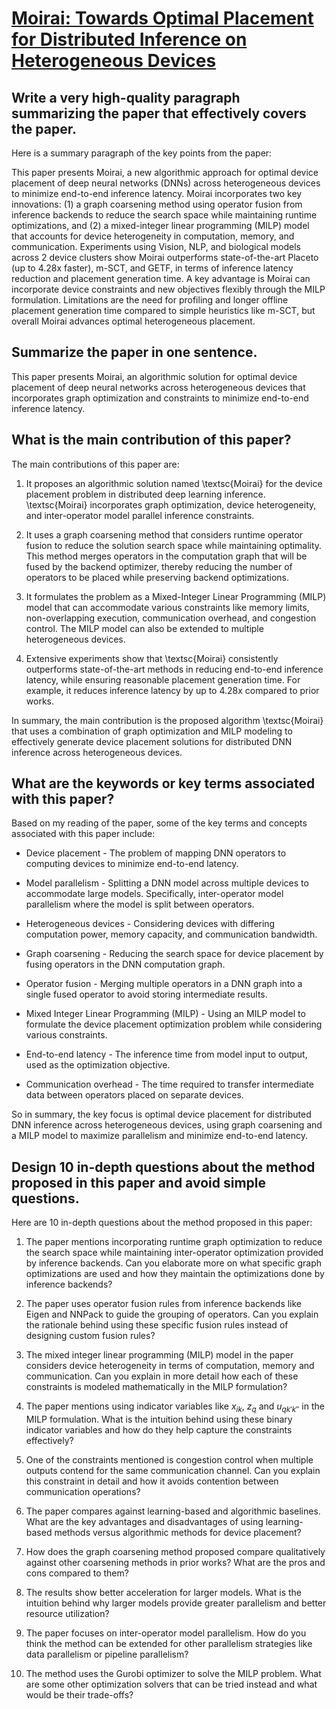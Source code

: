 # [Moirai: Towards Optimal Placement for Distributed Inference on   Heterogeneous Devices](https://arxiv.org/abs/2312.04025)

## Write a very high-quality paragraph summarizing the paper that effectively covers the paper.

 Here is a summary paragraph of the key points from the paper:

This paper presents Moirai, a new algorithmic approach for optimal device placement of deep neural networks (DNNs) across heterogeneous devices to minimize end-to-end inference latency. Moirai incorporates two key innovations: (1) a graph coarsening method using operator fusion from inference backends to reduce the search space while maintaining runtime optimizations, and (2) a mixed-integer linear programming (MILP) model that accounts for device heterogeneity in computation, memory, and communication. Experiments using Vision, NLP, and biological models across 2 device clusters show Moirai outperforms state-of-the-art Placeto (up to 4.28x faster), m-SCT, and GETF, in terms of inference latency reduction and placement generation time. A key advantage is Moirai can incorporate device constraints and new objectives flexibly through the MILP formulation. Limitations are the need for profiling and longer offline placement generation time compared to simple heuristics like m-SCT, but overall Moirai advances optimal heterogeneous placement.


## Summarize the paper in one sentence.

 This paper presents Moirai, an algorithmic solution for optimal device placement of deep neural networks across heterogeneous devices that incorporates graph optimization and constraints to minimize end-to-end inference latency.


## What is the main contribution of this paper?

 The main contributions of this paper are:

1. It proposes an algorithmic solution named \textsc{Moirai} for the device placement problem in distributed deep learning inference. \textsc{Moirai} incorporates graph optimization, device heterogeneity, and inter-operator model parallel inference constraints.

2. It uses a graph coarsening method that considers runtime operator fusion to reduce the solution search space while maintaining optimality. This method merges operators in the computation graph that will be fused by the backend optimizer, thereby reducing the number of operators to be placed while preserving backend optimizations.

3. It formulates the problem as a Mixed-Integer Linear Programming (MILP) model that can accommodate various constraints like memory limits, non-overlapping execution, communication overhead, and congestion control. The MILP model can also be extended to multiple heterogeneous devices.  

4. Extensive experiments show that \textsc{Moirai} consistently outperforms state-of-the-art methods in reducing end-to-end inference latency, while ensuring reasonable placement generation time. For example, it reduces inference latency by up to 4.28x compared to prior works.

In summary, the main contribution is the proposed algorithm \textsc{Moirai} that uses a combination of graph optimization and MILP modeling to effectively generate device placement solutions for distributed DNN inference across heterogeneous devices.


## What are the keywords or key terms associated with this paper?

 Based on my reading of the paper, some of the key terms and concepts associated with this paper include:

- Device placement - The problem of mapping DNN operators to computing devices to minimize end-to-end latency.

- Model parallelism - Splitting a DNN model across multiple devices to accommodate large models. Specifically, inter-operator model parallelism where the model is split between operators.

- Heterogeneous devices - Considering devices with differing computation power, memory capacity, and communication bandwidth.

- Graph coarsening - Reducing the search space for device placement by fusing operators in the DNN computation graph.

- Operator fusion - Merging multiple operators in a DNN graph into a single fused operator to avoid storing intermediate results.

- Mixed Integer Linear Programming (MILP) - Using an MILP model to formulate the device placement optimization problem while considering various constraints.

- End-to-end latency - The inference time from model input to output, used as the optimization objective.

- Communication overhead - The time required to transfer intermediate data between operators placed on separate devices.

So in summary, the key focus is optimal device placement for distributed DNN inference across heterogeneous devices, using graph coarsening and a MILP model to maximize parallelism and minimize end-to-end latency.


## Design 10 in-depth questions about the method proposed in this paper and avoid simple questions.

 Here are 10 in-depth questions about the method proposed in this paper:

1. The paper mentions incorporating runtime graph optimization to reduce the search space while maintaining inter-operator optimization provided by inference backends. Can you elaborate more on what specific graph optimizations are used and how they maintain the optimizations done by inference backends?

2. The paper uses operator fusion rules from inference backends like Eigen and NNPack to guide the grouping of operators. Can you explain the rationale behind using these specific fusion rules instead of designing custom fusion rules? 

3. The mixed integer linear programming (MILP) model in the paper considers device heterogeneity in terms of computation, memory and communication. Can you explain in more detail how each of these constraints is modeled mathematically in the MILP formulation?

4. The paper mentions using indicator variables like $x_{ik}$, $z_q$ and $u_{qk'k''}$ in the MILP formulation. What is the intuition behind using these binary indicator variables and how do they help capture the constraints effectively?

5. One of the constraints mentioned is congestion control when multiple outputs contend for the same communication channel. Can you explain this constraint in detail and how it avoids contention between communication operations?

6. The paper compares against learning-based and algorithmic baselines. What are the key advantages and disadvantages of using learning-based methods versus algorithmic methods for device placement? 

7. How does the graph coarsening method proposed compare qualitatively against other coarsening methods in prior works? What are the pros and cons compared to them?

8. The results show better acceleration for larger models. What is the intuition behind why larger models provide greater parallelism and better resource utilization?

9. The paper focuses on inter-operator model parallelism. How do you think the method can be extended for other parallelism strategies like data parallelism or pipeline parallelism? 

10. The method uses the Gurobi optimizer to solve the MILP problem. What are some other optimization solvers that can be tried instead and what would be their trade-offs?
